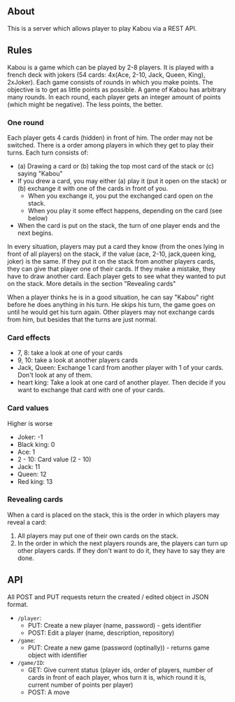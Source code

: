 ## About

This is a server which allows player to play Kabou via a REST API.


## Rules

Kabou is a game which can be played by 2-8 players. It is played with a
french deck with jokers (54 cards: 4x(Ace, 2-10, Jack, Queen, King), 2xJoker).
Each game consists of rounds in which you make points. The objective is to
get as little points as possible. A game of Kabou has arbitrary many rounds. In each round, each player gets an integer amount of points (which might be negative). The less points, the better.

### One round

Each player gets 4 cards (hidden) in front of him. The order may not be
switched. There is a order among players in which they get to play their turns.
Each turn consists of:

* (a) Drawing a card or (b) taking the top most card of the stack or (c) saying "Kabou"
* If you drew a card, you may either (a) play it (put it open on the stack) or
  (b) exchange it with one of the cards in front of you.
  * When you exchange it, you put the exchanged card open on the stack.
  * When you play it some effect happens, depending on the card (see below)
* When the card is put on the stack, the turn of one player ends and the next begins.

In every situation, players may put a card they know (from the ones lying in
front of all players) on the stack, if the value (ace, 2-10, jack,queen king,
joker) is the same. If they put it on the stack from another players cards,
they can give that player one of their cards. If they make a mistake, they have
to draw another card. Each player gets to see what they wanted to put on the
stack. More details in the section "Revealing cards"

When a player thinks he is in a good situation, he can say "Kabou" right before
he does anything in his turn. He skips his turn, the game goes on until he
would get his turn again. Other players may not exchange cards from him, but
besides that the turns are just normal.

### Card effects

* 7, 8: take a look at one of your cards
* 9, 10: take a look at another players cards
* Jack, Queen: Exchange 1 card from another player with 1 of your cards. Don't
  look at any of them.
* heart king: Take a look at one card of another player. Then decide if you
  want to exchange that card with one of your cards.

### Card values

Higher is worse

* Joker: -1
* Black king: 0
* Ace: 1
* 2 - 10: Card value (2 - 10)
* Jack: 11
* Queen: 12
* Red king: 13


### Revealing cards

When a card is placed on the stack, this is the order in which players may
reveal a card:

1. All players may put one of their own cards on the stack.
2. In the order in which the next players rounds are, the players can turn up
   other players cards. If they don't want to do it, they have to say they are
   done.

## API

All POST and PUT requests return the created / edited object in JSON format.

* `/player`:
  * PUT: Create a new player (name, password) - gets identifier
  * POST: Edit a player (name, description, repository)
* `/game`:
  * PUT: Create a new game (password (optinally)) - returns game object with identifier
* `/game/ID`:
  * GET: Give current status (player ids, order of players, number of cards in front of each player, whos turn it is, which round it is, current number of points per player)
  * POST: A move
